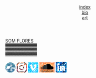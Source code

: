 <!DOCTYPE html>
<html>
     <head>
            <meta charset="UTF-8">
            <meta name="viewport" content="width=device-width, initial-scale=1.0">
            <meta http-equiv="X-UA-Compatible" content="ie=edge">
             <style type="text/css"></style>
             <title>SOM FLORES</title>
            <meta name="description" content="Som Flores is Lêdo's Homepage">
            <meta name="keywords" content="insertkeywords">
            <link rel="stylesheet" type="text/css" href="css/style.css">
        </head>
<body>
  

<div class="wrapper">
        <header class="header"><div class="flex-container-header" class="center">
            <div class="flex-item"><a href="index-1.html" alt="home">index</a></div>
            <div class="flex-item"><a href="bio.html" alt="about">bio</a></div>
            <div class="flex-item"><a href="art.html" alt="art">art</a></div>
           
            
 </div>
 </header></body>


<article class="main">
<div class="flex-item">    <div class="centered-text" >SOM FLORES</div>
 <img src="img/indexgif.gif" width="100px" class="center"></a>
           
                  
                   
                
 </p></div>
</article>


 <footer class="footer">
<div class="flex-container-footer">
<a href="https://loudvolumecomputer.bandcamp.com/" alt="https://loudvolumecomputer.bandcamp.com" target="_blank"><img src="icon/bandcamp02.gif"></a>
<a href="https://www.instagram.com/loudvolume.computer/" alt="https://www.instagram.com/loudvolume.computer/" target="_blank"><img src="icon/insta01.gif"></a>
<a href="https://vimeo.com/ritaledo" alt="https://vimeo.com/ritaledo" target="_blank"><img src="icon/vimeo01.gif"></a>
<a href="https://soundcloud.com/rizumirai" alt="https://soundcloud.com/rizumirai" target="_blank"><img src="icon/soundcloud03.gif"></a>
<a href="https://www.linkedin.com/in/rita-ledo/" alt="https://www.linkedin.com/in/ledo/" target="_blank"><img src="icon/linkedin01.gif"></a></footer>
</div>
</div>

          
          
</html>
</body></html>